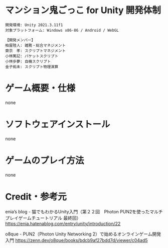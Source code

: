 # マンション鬼ごっこ for Unity 開発体制
    開発環境: Unity 2021.3.11f1
    対象プラットフォーム: Windows x86-86 / Android / WebGL
    
    【開発メンバー】
    柏屋陸人: 雑務・総合マネジメント
    齋京　孝: スクリプトマネジメント
    小林篤記: パケットスクリプト
    小林歩夢: 自機スクリプト
    金子拓未: スクリプト物理演算

# ゲーム概要・仕様
none

# ソフトウェアインストール
none

# ゲームのプレイ方法
none

# Credit・参考元
enia’s blog - 猫でもわかるUnity入門（第２２回　Photon PUN2を使ったマルチプレイゲームチュートリアル 最終回）  
https://enia.hatenablog.com/entry/unity/introduction/22

o8que - PUN2（Photon Unity Networking 2）で始めるオンラインゲーム開発入門
https://zenn.dev/o8que/books/bdcb9af27bdd7d/viewer/c04ad5
